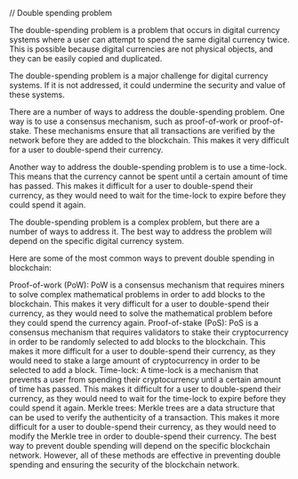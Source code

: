 // Double spending problem

The double-spending problem is a problem that occurs in digital currency systems where a user can attempt to spend the same digital currency twice. This is possible because digital currencies are not physical objects, and they can be easily copied and duplicated.

The double-spending problem is a major challenge for digital currency systems. If it is not addressed, it could undermine the security and value of these systems.

There are a number of ways to address the double-spending problem. One way is to use a consensus mechanism, such as proof-of-work or proof-of-stake. These mechanisms ensure that all transactions are verified by the network before they are added to the blockchain. This makes it very difficult for a user to double-spend their currency.

Another way to address the double-spending problem is to use a time-lock. This means that the currency cannot be spent until a certain amount of time has passed. This makes it difficult for a user to double-spend their currency, as they would need to wait for the time-lock to expire before they could spend it again.

The double-spending problem is a complex problem, but there are a number of ways to address it. The best way to address the problem will depend on the specific digital currency system.

Here are some of the most common ways to prevent double spending in blockchain:

Proof-of-work (PoW): PoW is a consensus mechanism that requires miners to solve complex mathematical problems in order to add blocks to the blockchain. This makes it very difficult for a user to double-spend their currency, as they would need to solve the mathematical problem before they could spend the currency again.
Proof-of-stake (PoS): PoS is a consensus mechanism that requires validators to stake their cryptocurrency in order to be randomly selected to add blocks to the blockchain. This makes it more difficult for a user to double-spend their currency, as they would need to stake a large amount of cryptocurrency in order to be selected to add a block.
Time-lock: A time-lock is a mechanism that prevents a user from spending their cryptocurrency until a certain amount of time has passed. This makes it difficult for a user to double-spend their currency, as they would need to wait for the time-lock to expire before they could spend it again.
Merkle trees: Merkle trees are a data structure that can be used to verify the authenticity of a transaction. This makes it more difficult for a user to double-spend their currency, as they would need to modify the Merkle tree in order to double-spend their currency.
The best way to prevent double spending will depend on the specific blockchain network. However, all of these methods are effective in preventing double spending and ensuring the security of the blockchain network.